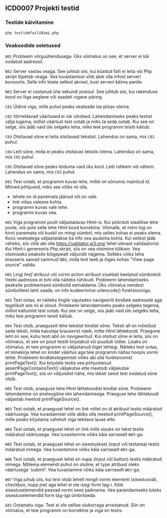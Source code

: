 ## ICD0007 Projekti testid

### Testide käivitamine
`php testideFailiNimi.php`

### Veakoodide seletused

`N01` Probleem võrguühendusega. Üks võimalus on see, et server ei käi oodatud aadressil.

`N02` Server vastas veaga. See juhtub siis, kui küsitud faili ei leita või Php skript lõpetab veaga.
Vea tuvastamisel võib abik olla infost serveri konsoolis. Selle info leiate sellest aknast, kust serveri käima panite.

`N03` Server ei vastanud ühe sekundi jooksul. See juhtub siis, kui rakenduse kood on liiga aeglane või saadeti vigane päring.

`C01` Üldine viga, mille puhul peaks veateade ise piisav olema.

`C02` Võrreldavad väärtused ei ole võrdsed. Lahendamiseks peaks testist välja lugema, millist väärtust test ootab ja miks ta seda ootab. Kui see on selge, siis jääb vaid üle selgeks teha, miks teie programm teisiti käitub.

`C03` Otsitavad sõne ei leita otsitavast tekstist. Lahendus on sama, mis `C02` puhul.

`C04` Leiti sõne, mida ei peaks otsitavas tekstis olema. Lahendus on sama, mis `C02` puhul.

`C05` Otsitavad sõne peaks leiduma vaid üks kord. Leiti rohkem või vähem. Lahendus on sama, mis `C02` puhul.

`D01` Test ootab, et programm kuvas lehe, millel on sõnumis mainitud id. Mõned põhjused, miks see võiks nii olla.
- lehele on id panemata jäänud või on vale.
- link viitas valesse kohta.
- programm kuvas vale lehe.
- programm kuvas vea.


`H01` Viga programmi poolt väljastatavas Html-is. Kui pöörduti staatilise lehe poole, siis pole selle lehe Html kood korrektne. Võimalik, et mõni _tag_ on kinni panemata või kuskil on mingi sümbol, mis selles kohas ei peaks olema. Koos veateatega väljastatakse ka info vea asukoha kohta. Kui sellest jääb väheks, siis võib abi olla https://validator.w3.org/ lehel olevast validaatorist. Kui Html-i genereeris Php skript, siis on vea otsimine tülikam. Vea otsimiseks peaksite kõigepealt väljundit nägema. Selleks võiks teha brauseris samad sammud läbi, mida test teeb ja õiges kohas "View page source" valida.

`H02` Lingi _href_ atribuut või vormi _action_ atribuut sisaldab keelatud sümboleid. Veebi aadressis ei tohi olla näiteks tühikuid. Probleemi lahendamiseks peaksite probleemsed sümbolid eemaldama. Üks võimalus nendest sümbolitest lahti saada, on info kodeerimine urlencode() funktsiooniga.

`H03` Test ootas, et näiteks lingile vajutades navigeeriti kindlale aadressile aga tegelikult see nii ei olnud. Probleemi lahendamiseks peaks selgeks tegema, millist käitumist test ootab. Kui see on selge, siis jääb vaid üle selgeks teha, miks teie programm teisiti käitub.

`H04` Test otsib, praeguselt lehe tekstist kindlat sõne. Teksti all on mõeldud seda teksti, mida kasutaja brauserist näeb, mitte Html lähtekoodi. Praegune leht on see, kuhu testi abil on navigeeritud. Kui otsitud sõne ei leita, siis on võimalus, et see on pisut teisiti kirjutatud või puudub üldse. Lisaks on võimalus, et teie programm ei väljastanud õiget lehtegi. Näiteks test ootas, et nimekirja lehel on kindel väärtus aga teie programm näitas hoopis vormi lehte. Probleemi kindlakstegemisel võiks abi olla funktsioonist printPageText(). Kui kirjutate testis vea põhjustanud assertPageContainsText() väljakutse ette meetodi väljakutse printPageText(), siis on väljundist näha, mis teksti seest test oodatud sõne otsib.

`H05` Test otsib, praeguse lehe Html lähtekoodist kindlat sõne. Probleemi lahendamine on analoogiline `H04` lahendamisega. Praeguse lehe lähtekoodi väljastab meetod printPageSource().

`W03` Test ootab, et praegusel lehel on link millel on _id_ atribuut testis määratud väärtusega.
Vea tuvastamisel võib abiks olla meetod printPageSource(), mille peaks kirjutama vahetult viga tekitava lause ette.

`W04` Test ootab, et praegusel lehel on link mille sisuks on tekst testis määratud väärtusega.
Vea tuvastamine võiks käia sarnaselt `W03`-ga.

`W05` Test ootab, et praegusel lehel on sisestuskast (input või textarea) testis määratud nimega.
Vea tuvastamine võiks käia sarnaselt `W03`-ga.

`W06` Test ootab, et praegusel lehel on nupp (input või button) testis määratud nimega.
Mõlema elemendi puhul on oluline, et type atribuut oleks väärtusega 'submit'.
Vea tuvastamine võiks käia sarnaselt `W03`-ga.

`W07` Viga juhub siis, kui test otsib lehelt mingit vormi elementi (sisestusväli, checkbox, nupp jne) aga lehel ei ole isegi form tag-i. Kõik sisestuselemendid peavad vormi sees paiknema. Vea parandamiseks tuleks sisestuselemendid form tag-iga ümbritseda.

`G01` Ootamatu viga. Test ei ole sellise olukorraga arvestanud. Siin on võimalus, et teie programm on korrektne ja viga on testis.
